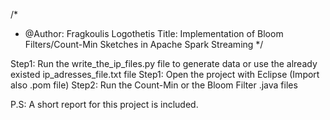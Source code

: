 /*
* @Author: Fragkoulis Logothetis
Title: Implementation of Bloom Filters/Count-Min Sketches in Apache Spark Streaming
*/

Step1: Run the write_the_ip_files.py file to generate data or use the already existed ip_adresses_file.txt file
Step1: Open the project with Eclipse (Import also .pom file)
Step2: Run the Count-Min or the Bloom Filter .java files

P.S:
A short report for this project is included.